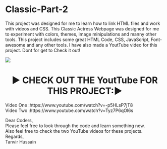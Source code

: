 # Classic-Part-2

This project was designed for me to learn how to link HTML files and work with videos and CSS. This Classic Actress Webpage was designed for me to experiment with colors, themes, image minipulations and manny other tools. This project includes some great HTML Code, CSS,  JavaScript, Font-awesome and any other tools. I have also made a YoutTube video for this project. Dont for get to Check it out!

<img align="center" src="https://images.hindustantimes.com/img/2022/09/12/1600x900/_ef98b6fe-7464-11e7-a83f-2f06dfe08b4c_1662989970082_1662989970082.jpg" />

<h1 align="center">▶️ CHECK OUT THE YoutTube FOR THIS PROJECT:▶️ </h1>
Video One :https://www.youtube.com/watch?v=-p5HLsP7jT8 <br>
Video Two :https://www.youtube.com/watch?v=Tyz7P6qOl6s <br>

Dear Coders, <br>
Please feel free to look through the code and learn something new. <br> 
Also feel free to check the two YouTube videos for these projects. <br>
Regards, <br>
Tanvir Hussain <br>
